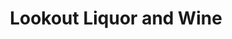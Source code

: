 ---
title: "Lookout Liquor and Wine"
url: /lookout-mountain/lookout-liquor-and-wine/
shop: Spirituosen
---